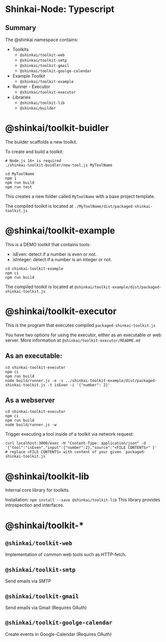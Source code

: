 # Shinkai-Node: Typescript

## Summary

The @shinkai namespace contains:

- Toolkits
  - `@shinkai/toolkit-web`
  - `@shinkai/toolkit-smtp`
  - `@shinkai/toolkit-gmail`
  - `@shinkai/toolkit-goolge-calendar`
- Example Toolkit
  - `@shinkai/toolkit-example`
- Runner - Executor
  - `@shinkai/toolkit-executor`
- Libraries
  - `@shinkai/toolkit-lib`
  - `@shinkai/builder`

# @shinkai/toolkit-buidler

The builder scaffolds a new toolkit.

To create and build a toolkit:

```
# Node.js 16+ is required
./shinkai-toolkit-buidler/new-tool.js MyToolName

cd MyToolName
npm i
npm run build
npm run test
```

This creates a new folder called `MyToolName` with a base project template.

The compiled toolkit is located at `./MyToolName/dist/packaged-shinkai-toolkit.js`

# @shinkai/toolkit-example

This is a DEMO toolkit that contains tools:

- isEven: detect if a number is even or not.
- isInteger: detect if a number is an integer or not.

```
cd shinkai-toolkit-example
npm ci
npm run build
```

The compiled toolkit is located at `@shinkai/toolkit-example/dist/packaged-shinkai-toolkit.js`

# @shinkai/toolkit-executor

This is the program that executes compiled `packaged-shinkai-toolkit.js`

You have two options for using the executor, either as an executable or web server.
More information at `@shinkai/toolkit-executor/README.md`

## As an executable:

```
cd shinkai-toolkit-executor
npm ci
npm run build
node build/runner.js -e -s ../shinkai-toolkit-example/dist/packaged-shinkai-toolkit.js -t isEven -i '{"number": 2}'
```

## As a webserver

```
cd shinkai-toolkit-executor
npm ci
npm run build
node build/runner.js -w
```

Trigger executing a tool inside of a toolkit via network request:

```
curl localhost:3000/exec -H "Content-Type: application/json" -d '{"tool":"isEven","input":{"number":2},"source":"<FILE CONTENTS>" }'
# replace <FILE CONTENTS> with content of your given `packaged-shinkai-toolkit.js`
```

# @shinkai/toolkit-lib

Internal core library for toolkits.

Installation: `npm install --save @shinkai/toolkit-lib`
This library provides introspection and interfaces.

# @shinkai/toolkit-\*

## `@shinkai/toolkit-web`

Implementation of common web tools such as HTTP-fetch.

## `@shinkai/toolkit-smtp`

Send emails via SMTP

## `@shinkai/toolkit-gmail`

Send emails via Gmail (Requires OAuth)

## `@shinkai/toolkit-goolge-calendar`

Create events in Google-Calendar (Requires OAuth)
